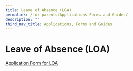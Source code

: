 ```yaml
---
title: Leave of Absence (LOA)
permalink: /for-parents/Applications-Forms-and-Guides/
description: ""
third_nav_title: Applications, Forms and Guides
---
```







**Leave of Absence (LOA)**
==========================

[Application Form for LOA](https://form.gov.sg/60c14e655259b6001101c41f)